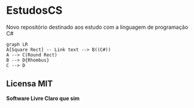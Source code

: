 # EstudosCS
 Novo repositório destinado aos estudo com a linguagem de programação C#

```
graph LR
A[Square Rect] -- Link text --> B((C#))
A --> C(Round Rect)
B --> D{Rhombus}
C --> D
```
## Licensa MIT 

**Software Livre Claro que sim**
